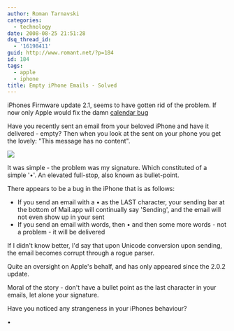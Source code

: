 ```yaml
---
author: Roman Tarnavski
categories:
  - technology
date: 2008-08-25 21:51:28
dsq_thread_id:
  - '16198411'
guid: http://www.romant.net/?p=184
id: 184
tags:
  - apple
  - iphone
title: Empty iPhone Emails - Solved
---
```


iPhones Firmware update 2.1, seems to have gotten rid of the problem. If now only Apple would fix the damn [calendar bug](http://twitter.com/romant/statuses/918985782)

Have you recently sent an email from your beloved iPhone and have it delivered - empty? Then when you look at the sent on your phone you get the lovely: "This message has no content".

![](/images/2008/08/img-0007.png)

It was simple - the problem was my signature. Which constituted of a simple '•'. An elevated full-stop, also known as bullet-point.

There appears to be a bug in the iPhone that is as follows:

* If you send an email with a • as the LAST character, your sending bar at the bottom of Mail.app will continually say 'Sending', and the email will not even show up in your sent
* If you send an email with words, then • and then some more words - not a problem - it will be delivered

If I didn't know better, I'd say that upon Unicode conversion upon sending, the email becomes corrupt through a rogue parser.

Quite an oversight on Apple's behalf, and has only appeared since the 2.0.2 update.

Moral of the story - don't have a bullet point as the last character in your emails, let alone your signature.

Have you noticed any strangeness in your iPhones behaviour?

•